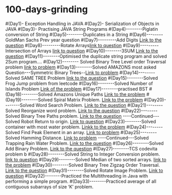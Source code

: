 # 100-days-grinding
#(Day1)- Exception Handling in JAVA
#(Day2)- Serialization of Objects in JAVA
#(Day3)- Practising JAVA String Programs
#(Day4)--------Piglatin conversion of String
#(Day5)--------Duplicates in a String
#(Day6)--------GoldMan Sachs Prev year question
#(Day7)---------Add Digits [Link to the question](https://leetcode.com/problems/add-digits/)
#(Day8)---------Rotate Arrays[link to question](https://leetcode.com/problems/rotate-array/submissions/)
#(Day9)---------Intersection of Arrays [link to question](https://leetcode.com/problems/intersection-of-two-arrays-ii/)
#(Day10)--------3SUM [Link to the question](https://leetcode.com/problems/3sum/)
#(Day11)--------Optimised the duplicate string program and solved 2Sum program....
#(Day12)-------- Solved Binary Tree Level order Traversal problem [link to problem](https://leetcode.com/problems/binary-tree-level-order-traversal/)
#(Day13)--------Solved AMAZONS most asked Question---Symmetric Binary Trees--[Link to problem](https://leetcode.com/problems/symmetric-tree/)
#(Day14)--------Solved SAME TREE Problem [link to the question](https://leetcode.com/problems/same-tree/)
#(Day15)--------Solved Frog Jump problem from leetcode
#(Day16)--------Solved Number of Islands Problem [Link of the problem](https://leetcode.com/problems/number-of-islands/)
#(Day17)--------practised BST
#(Day18)--------Solved Amazons Unique Paths [Link to the problem](https://leetcode.com/problems/unique-paths/)
#(Day19)--------Solved Spiral Matrix Problem. [LInk to the problem](https://leetcode.com/problems/spiral-matrix/)
#(Day20)--------Solved Word Search Problem. [Link to the question](https://leetcode.com/problems/word-search/)
#(Day21)--------Solved Reorganize word problem. [Link to the question](https://leetcode.com/problems/reorganize-string/)
#(Day22)--------Solved Binary Tree Paths problem. [Link to the question](https://leetcode.com/problems/binary-tree-paths/)
----Continued---Solved Robot Return to origin.  [Link to question](https://leetcode.com/problems/robot-return-to-origin/)
#(Day23)--------Solved container with most water problem. [Linkk to the problem](https://leetcode.com/problems/container-with-most-water/)
#(Day24)--------Solved Find Peak Element in an array. [Link to problem](https://leetcode.com/problems/find-peak-element/) 
#(Day25)--------Solved Hamming Distance. [Link to problem](https://leetcode.com/problems/hamming-distance/)
----Continued---Solved Trapping Rain Water Problem. [Link to the question](https://leetcode.com/problems/trapping-rain-water/)
#(Day26)--------Solved Add Binary Problem. [Link to the question](https://leetcode.com/problems/add-binary/)
#(Day27)--------TCS codevita problem b
#(Day28)--------Solved String to Integer Conversion problem. [link to question](https://leetcode.com/problems/string-to-integer-atoi/)
#(Day29)--------Solved Median of two sorted arrays. [link to the problem](https://leetcode.com/problems/median-of-two-sorted-arrays/)
#(Day30)--------Solved Binary Tree Zigzag Order Traversal. [Link to the question](https://leetcode.com/problems/binary-tree-zigzag-level-order-traversal/)
#(Day31)--------Solved Rotate Image Problem. [Link to question](https://leetcode.com/problems/rotate-image/)
#(Day32)--------Practiced the Multithreading in Java with performing a simple program.
#(Day33)--------Practiced average of all contiguous subarrays of size ‘K’ problem.

